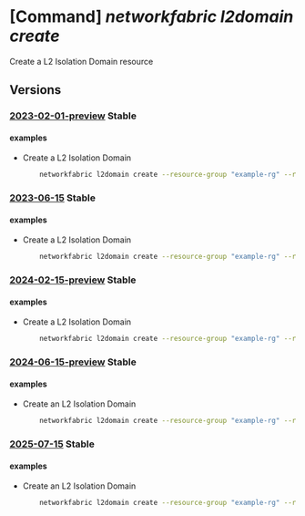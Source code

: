# [Command] _networkfabric l2domain create_

Create a L2 Isolation Domain resource

## Versions

### [2023-02-01-preview](/Resources/mgmt-plane/L3N1YnNjcmlwdGlvbnMve30vcmVzb3VyY2Vncm91cHMve30vcHJvdmlkZXJzL21pY3Jvc29mdC5tYW5hZ2VkbmV0d29ya2ZhYnJpYy9sMmlzb2xhdGlvbmRvbWFpbnMve30=/2023-02-01-preview.xml) **Stable**

<!-- mgmt-plane /subscriptions/{}/resourcegroups/{}/providers/microsoft.managednetworkfabric/l2isolationdomains/{} 2023-02-01-preview -->

#### examples

- Create a L2 Isolation Domain
    ```bash
        networkfabric l2domain create --resource-group "example-rg" --resource-name "example-l2domain" --location "westus3" --nf-id "/subscriptions/xxxxxx-xxxxxx-xxxx-xxxx-xxxxxx/resourceGroups/example-rg/providers/Microsoft.ManagedNetworkFabric/NetworkFabrics/example-fabricName" --vlan-id  501 --mtu 1500
    ```

### [2023-06-15](/Resources/mgmt-plane/L3N1YnNjcmlwdGlvbnMve30vcmVzb3VyY2Vncm91cHMve30vcHJvdmlkZXJzL21pY3Jvc29mdC5tYW5hZ2VkbmV0d29ya2ZhYnJpYy9sMmlzb2xhdGlvbmRvbWFpbnMve30=/2023-06-15.xml) **Stable**

<!-- mgmt-plane /subscriptions/{}/resourcegroups/{}/providers/microsoft.managednetworkfabric/l2isolationdomains/{} 2023-06-15 -->

#### examples

- Create a L2 Isolation Domain
    ```bash
        networkfabric l2domain create --resource-group "example-rg" --resource-name "example-l2domain" --location "westus3" --nf-id "/subscriptions/xxxxxx-xxxxxx-xxxx-xxxx-xxxxxx/resourceGroups/example-rg/providers/Microsoft.ManagedNetworkFabric/NetworkFabrics/example-fabricName" --vlan-id  501 --mtu 1500
    ```

### [2024-02-15-preview](/Resources/mgmt-plane/L3N1YnNjcmlwdGlvbnMve30vcmVzb3VyY2Vncm91cHMve30vcHJvdmlkZXJzL21pY3Jvc29mdC5tYW5hZ2VkbmV0d29ya2ZhYnJpYy9sMmlzb2xhdGlvbmRvbWFpbnMve30=/2024-02-15-preview.xml) **Stable**

<!-- mgmt-plane /subscriptions/{}/resourcegroups/{}/providers/microsoft.managednetworkfabric/l2isolationdomains/{} 2024-02-15-preview -->

#### examples

- Create a L2 Isolation Domain
    ```bash
        networkfabric l2domain create --resource-group "example-rg" --resource-name "example-l2domain" --location "westus3" --nf-id "/subscriptions/xxxxxx-xxxxxx-xxxx-xxxx-xxxxxx/resourceGroups/example-rg/providers/Microsoft.ManagedNetworkFabric/NetworkFabrics/example-fabricName" --vlan-id  501 --mtu 1500
    ```

### [2024-06-15-preview](/Resources/mgmt-plane/L3N1YnNjcmlwdGlvbnMve30vcmVzb3VyY2Vncm91cHMve30vcHJvdmlkZXJzL21pY3Jvc29mdC5tYW5hZ2VkbmV0d29ya2ZhYnJpYy9sMmlzb2xhdGlvbmRvbWFpbnMve30=/2024-06-15-preview.xml) **Stable**

<!-- mgmt-plane /subscriptions/{}/resourcegroups/{}/providers/microsoft.managednetworkfabric/l2isolationdomains/{} 2024-06-15-preview -->

#### examples

- Create an L2 Isolation Domain
    ```bash
        networkfabric l2domain create --resource-group "example-rg" --resource-name "example-l2domain" --location "westus3" --nf-id "/subscriptions/xxxxxx-xxxxxx-xxxx-xxxx-xxxxxx/resourceGroups/example-rg/providers/Microsoft.ManagedNetworkFabric/NetworkFabrics/example-fabricName" --vlan-id  501 --mtu 1500
    ```

### [2025-07-15](/Resources/mgmt-plane/L3N1YnNjcmlwdGlvbnMve30vcmVzb3VyY2Vncm91cHMve30vcHJvdmlkZXJzL21pY3Jvc29mdC5tYW5hZ2VkbmV0d29ya2ZhYnJpYy9sMmlzb2xhdGlvbmRvbWFpbnMve30=/2025-07-15.xml) **Stable**

<!-- mgmt-plane /subscriptions/{}/resourcegroups/{}/providers/microsoft.managednetworkfabric/l2isolationdomains/{} 2025-07-15 -->

#### examples

- Create an L2 Isolation Domain
    ```bash
        networkfabric l2domain create --resource-group "example-rg" --resource-name "example-l2domain" --location "westus3" --nf-id "/subscriptions/xxxxxx-xxxxxx-xxxx-xxxx-xxxxxx/resourceGroups/example-rg/providers/Microsoft.ManagedNetworkFabric/NetworkFabrics/example-fabricName" --vlan-id  501 --mtu 1500
    ```
